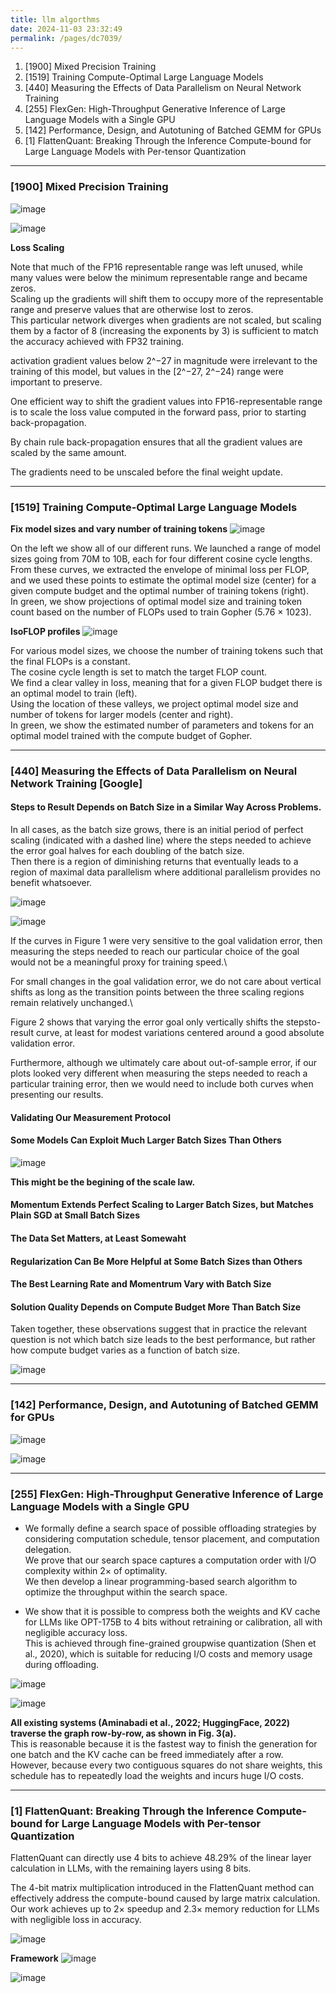 ```yaml
---
title: llm algorthms
date: 2024-11-03 23:32:49
permalink: /pages/dc7039/
---
```


1. [1900] Mixed Precision Training
2. [1519] Training Compute-Optimal Large Language Models
3. [440] Measuring the Effects of Data Parallelism on Neural Network Training
4. [255] FlexGen: High-Throughput Generative Inference of Large Language Models with a Single GPU
5. [142] Performance, Design, and Autotuning of Batched GEMM for GPUs
6. [1] FlattenQuant: Breaking Through the Inference Compute-bound for Large Language Models with Per-tensor Quantization

---
### [1900] Mixed Precision Training

![image](https://github.com/user-attachments/assets/015ccb67-ef34-4c76-ad52-10618c578ad7)

![image](https://github.com/user-attachments/assets/1a564342-e231-42a4-99d5-e9fef4500a1a)


**Loss Scaling**

Note that much of the FP16 representable range was left unused, while many values were below the minimum representable range and became zeros.\
Scaling up the gradients will shift them to occupy more of the representable range and preserve values that are otherwise lost to zeros.\
This particular network diverges when gradients are not scaled, but scaling them by a factor of 8 (increasing the exponents by 3) is sufficient to match the accuracy achieved with FP32 training.

activation gradient values below 2^−27 in magnitude were irrelevant to the training of this model, but values in the [2^−27, 2^−24) range were important to preserve.

One efficient way to shift the gradient values into FP16-representable range is to scale the loss value computed in the forward pass, prior to starting back-propagation.

By chain rule back-propagation ensures that all the gradient values are scaled by the same amount.

The gradients need to be unscaled before the final weight update.


---
### [1519] Training Compute-Optimal Large Language Models

**Fix model sizes and vary number of training tokens**
![image](https://github.com/user-attachments/assets/7c6f0cec-cc66-4b28-a1eb-035aee0ef342)

On the left we show all of our different runs. We launched a range of model sizes going from 70M to 10B, each for four different cosine cycle lengths.\
From these curves, we extracted the envelope of minimal loss per FLOP, and we used these points to estimate the optimal model size (center) for a given compute budget and the optimal number of training tokens (right).\
In green, we show projections of optimal model size and training token count based on the number of FLOPs used to train Gopher (5.76 × 1023).

**IsoFLOP profiles**
![image](https://github.com/user-attachments/assets/bf7aa98a-ca33-474e-bdfe-706a95f20a94)

For various model sizes, we choose the number of training tokens such that the final FLOPs is a constant.\
The cosine cycle length is set to match the target FLOP count.\
We find a clear valley in loss, meaning that for a given FLOP budget there is an optimal model to train (left).\
Using the location of these valleys, we project optimal model size and number of tokens for larger models (center and right).\
In green, we show the estimated number of parameters and tokens for an optimal model trained with the compute budget of Gopher.

---
### [440] Measuring the Effects of Data Parallelism on Neural Network Training [Google]

#### Steps to Result Depends on Batch Size in a Similar Way Across Problems.

In all cases, as the batch size grows, there is an initial period of perfect scaling (indicated with a dashed line) where the steps needed to achieve the error goal
halves for each doubling of the batch size.\
Then there is a region of diminishing returns that eventually leads to a region of maximal data parallelism where additional parallelism provides no benefit whatsoever.

![image](https://github.com/user-attachments/assets/afb695c3-1503-45cc-a123-37cd8110880e)

![image](https://github.com/user-attachments/assets/a132a4fc-f469-4605-b522-558345f0b9c3)

If the curves in Figure 1 were very sensitive to the goal validation error, then measuring the steps needed to reach our particular choice of the goal would not be a meaningful proxy for training speed.\

For small changes in the goal validation error, we do not care about vertical shifts as long as the transition points between the three scaling regions remain relatively unchanged.\

Figure 2 shows that varying the error goal only vertically shifts the stepsto-result curve, at least for modest variations centered around a good absolute validation error.

Furthermore, although we ultimately care about out-of-sample error, if our plots looked very different when measuring the steps needed to reach a particular training error, then we would need to include both curves when presenting our results.


#### Validating Our Measurement Protocol

#### Some Models Can Exploit Much Larger Batch Sizes Than Others

![image](https://github.com/user-attachments/assets/d4e1c07a-5e03-42f4-94fc-e750175b1396)

**This might be the begining of the scale law.**

#### Momentum Extends Perfect Scaling to Larger Batch Sizes, but Matches Plain SGD at Small Batch Sizes

#### The Data Set Matters, at Least Somewaht

#### Regularization Can Be More Helpful at Some Batch Sizes than Others

#### The Best Learning Rate and Momentrum Vary with Batch Size

#### Solution Quality Depends on Compute Budget More Than Batch Size

Taken together, these observations suggest that in practice the relevant question is not which batch size leads to the best performance, but rather how compute budget varies as a function of batch size. 

![image](https://github.com/user-attachments/assets/a7164eb8-4ff2-4e9f-a68f-8538d4ce54b4)

---
### [142] Performance, Design, and Autotuning of Batched GEMM for GPUs

![image](https://github.com/user-attachments/assets/ad7a256c-91eb-4087-a8de-ccfeb05ea8a3)

![image](https://github.com/user-attachments/assets/f205bad1-19a3-4843-8fca-cc12cfa7298a)

---
### [255] FlexGen: High-Throughput Generative Inference of Large Language Models with a Single GPU

- We formally define a search space of possible offloading strategies by considering computation schedule, tensor placement, and computation delegation.\
We prove that our search space captures a computation order with I/O complexity within 2× of optimality.\
We then develop a linear programming-based search algorithm to optimize the throughput within the search space.

- We show that it is possible to compress both the weights and KV cache for LLMs like OPT-175B to 4 bits without retraining or calibration, all with negligible
accuracy loss.\
This is achieved through fine-grained groupwise quantization (Shen et al., 2020), which is suitable for reducing I/O costs and memory usage during offloading.

![image](https://github.com/user-attachments/assets/f82b1417-22f4-42a3-9206-d09994df5307)

![image](https://github.com/user-attachments/assets/d7d16c50-4988-4daf-8e16-fa97a5788407)

**All existing systems (Aminabadi et al., 2022; HuggingFace, 2022) traverse the graph row-by-row, as shown in Fig. 3(a).** \
This is reasonable because it is the fastest way to finish the generation for one batch and the KV cache can be freed immediately after a row.\
However, because every two contiguous squares do not share weights, this schedule has to repeatedly load the weights and incurs huge I/O costs.

---
### [1] FlattenQuant: Breaking Through the Inference Compute-bound for Large Language Models with Per-tensor Quantization

FlattenQuant can directly use 4 bits to achieve 48.29% of the linear layer calculation in LLMs, with the remaining layers using 8 bits.

The 4-bit matrix multiplication introduced in the FlattenQuant method can effectively address the compute-bound caused by large matrix calculation.\
Our work achieves up to 2× speedup and 2.3× memory reduction for LLMs with negligible loss in accuracy.

![image](https://github.com/user-attachments/assets/dee83087-aa07-4441-b6f6-31a8eafedaed)

**Framework**
![image](https://github.com/user-attachments/assets/d386534e-97ad-4ac6-a34e-83545e1e68b2)

![image](https://github.com/user-attachments/assets/1924a296-1948-46c1-b835-a99bfa229b03)

